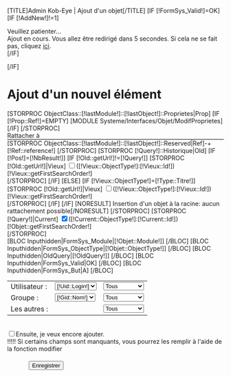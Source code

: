 [TITLE]Admin Kob-Eye | Ajout d'un objet[/TITLE]
[IF [!FormSys_Valid!]=OK]
	[IF [!AddNew!]!=1]
		<meta http-equiv="refresh" content="2; url=/[!OldQuery!]" />
		<div class="PetiteBoiteDeDialogue">
			<div class="Titre">
				Veuillez patienter...
			</div>
				Ajout en cours. Vous allez &ecirc;tre redirig&eacute; dans 5 secondes. Si cela ne se fait pas, cliquez 
				<a href="/[!OldQuery!]" class="LienModule">ici</a>.
		</div>
	[/IF]

[/IF]
<h1>
	Ajout d'un nouvel &eacute;l&eacute;ment
</h1>
<form enctype="multipart/form-data" action="" name="frm" method="post">
	[STORPROC ObjectClass::[!lastModule!]::[!lastObject!]::Proprietes|Prop]
		[IF [!Prop::Ref!]=EMPTY]
			[MODULE Systeme/Interfaces/Objet/ModifProprietes]
		[/IF]
	[/STORPROC]
	<div class="Rattacher">
		<div style="background-image : url(/Skins/AdminV2/Img/TraitBack.jpg);border-bottom:1px solid black;">Rattacher &agrave;</div>
	[STORPROC ObjectClass::[!lastModule!]::[!lastObject!]::Reserved|Ref]-+
		[!Ref::reference!]
	[/STORPROC]
	[STORPROC [!Query!]::Historique|Old]
		[IF [!Pos!]=[!NbResult!]]
			[IF [!Old::getUrl!]!=[!Query!]]
				[STORPROC [!Old::getUrl!]|Vieux]
				<input type="checkbox" name="Form_[!Old::ObjectType!]-[!Pos!]" value="[!Old::Id!]" class="Check">([!Vieux::ObjectType!]:[!Vieux::Id!]) [!Vieux::getFirstSearchOrder!]<br/>
				[/STORPROC]
			[/IF]
		[ELSE]
			[IF [!Vieux::ObjectType!]=[!Type::Titre!]]
				[STORPROC [!Old::getUrl!]|Vieux]
				<input type="checkbox" name="Form_[!Old::ObjectType!]-[!Pos!]" value="[!Old::Id!]" class="Check">([!Vieux::ObjectType!]:[!Vieux::Id!]) [!Vieux::getFirstSearchOrder!]<br/>
				[/STORPROC]
			[/IF]
		[/IF]
		[NORESULT] Insertion d'un objet &agrave; la racine: aucun rattachement possible[/NORESULT]
	[/STORPROC]
		[STORPROC [!Query!]|Current]
			<input type="checkbox" name="Form_[!Current::ObjectType!]-Top" value="[!Current::Id!]" class="Check" checked>([!Current::ObjectType!]:[!Current::Id!]) [!Objet::getFirstSearchOrder!]<br>
		[/STORPROC]
	</div>
	[BLOC Inputhidden|FormSys_Module|[!Objet::Module!]]
	[/BLOC]
	[BLOC Inputhidden|FormSys_ObjectType|[!Objet::ObjectType!]]
	[/BLOC]
	[BLOC Inputhidden|OldQuery|[!OldQuery!]]
	[/BLOC]
	[BLOC Inputhidden|FormSys_Valid|OK]
	[/BLOC]
	[BLOC Inputhidden|FormSys_But|A]
	[/BLOC]
	<table>
	<tr>
		<td>Utilisateur : </td>
		<td>
			<select name="Form_uid" class="Champ">
				<option value="">Choisir...</option>
				[STORPROC Systeme/User|Uid]
					<option value="[!Uid::Id!]" [IF [!Objet::uid!]=[!Uid::Id!]] selected="selected"[/IF]>[!Uid::Login!]</option>
				[/STORPROC]
			</select>
		</td>
		<td>
			<select name="Form_umod" class="Champ">
					<option value="">Choisir...</option>
					<option value="0" [IF [!Objet::umod!]=0] selected="selected"[/IF]>Aucun</option>
					<option value="1" [IF [!Objet::umod!]=1] selected="selected"[/IF]>Existence</option>
					<option value="3" [IF [!Objet::umod!]=3] selected="selected"[/IF]>Affichage</option>
					<option value="5" [IF [!Objet::umod!]=5] selected="selected"[/IF]>Modification</option>
					<option value="7" [IF [!Objet::umod!]=7] selected="selected"[/IF]>Tous</option>
			</select>
		</td>
	</tr>
	<tr>
		<td>Groupe : </td>
		<td> 
			<select name="Form_gid" class="Champ">
				<option value="">Choisir...</option>
				[STORPROC Systeme/Group/2/Group|Gid]
					<option value="[!Gid::Id!]" [IF [!Objet::gid!]=[!Gid::Id!]] selected="selected"[/IF]>[!Gid::Nom!]</option>
				[/STORPROC]
			</select>
		</td>
		<td>
			<select name="Form_gmod" class="Champ">
				<option value="">Choisir...</option>
				<option value="0" [IF [!Objet::gmod!]=0] selected="selected"[/IF]>Aucun</option>
				<option value="1" [IF [!Objet::gmod!]=1] selected="selected"[/IF]>Existence</option>
				<option value="3" [IF [!Objet::gmod!]=3] selected="selected"[/IF]>Affichage</option>
				<option value="5" [IF [!Objet::gmod!]=5] selected="selected"[/IF]>Modification</option>
				<option value="7" [IF [!Objet::gmod!]=7] selected="selected"[/IF]>Tous</option>
			</select>
		</td>
	</tr>
	<tr>
		<td> Les autres : 
		</td>
		<td></td>
		<td>
			<select name="Form_omod" class="Champ">
				<option value="">Choisir...</option>
				<option value="0" [IF [!Objet::omod!]=0] selected="selected"[/IF]>Aucun</option>
				<option value="1" [IF [!Objet::omod!]=1] selected="selected"[/IF]>Existence</option>
				<option value="3" [IF [!Objet::omod!]=3] selected="selected"[/IF]>Affichage</option>
				<option value="5" [IF [!Objet::omod!]=5] selected="selected"[/IF]>Modification</option>
				<option value="7" [IF [!Objet::omod!]=7] selected="selected"[/IF]>Tous</option>
			</select>
		</td>
	</tr>
	</table>
	<br><input type="checkbox" name="AddNew" value="1" class="Check">Ensuite, je veux encore ajouter.<br>
	!!!!! Si certains champs sont manquants, vous pourrez les remplir &agrave; l'aide de la fonction modifier
	<div style="margin-left:50px;margin-top:20px">
		<INPUT TYPE="SUBMIT"  class="BoutonBlanc" VALUE="Enregistrer">
	</div>
<input type="hidden" name="MAX_FILE_SIZE" value="100000000000" />
</form>
